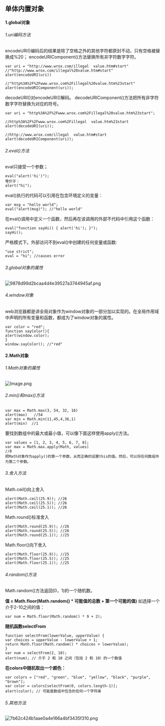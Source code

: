 ## 单体内置对象
#### 1.global对象
###### 1.uri编码方法
encodeURI()编码后的结果是除了空格之外的其他字符都原封不动，只有空格被替换成%20；
encodeURIComponent()方法替换所有非字符数字字符。
```
var uri = "http://www.wrox.com/illegal  value.htm#start"
//"http://www.wrox.com/illegal%20value.htm#start"
alert(encodeURI(uri))

//"http%3A%2F%2Fwww.wrox.com%2Fillegal%20value.htm%23start"
alert(encodeURIComponent(uri));
```
decodeURI()对encodeURI()解码。
decodeURIComponent()方法把所有非字符数字字符替换为对应的符号。
```
var uri = "http%3A%2F%2Fwww.wrox.com%2Fillegal%20value.htm%23start";

//http%3A%2F%2Fwww.wrox.com%2Fillegal  value.htm%23start
alert(decodeURI(uri));

//http://www.wrox.com/illegal  value.htm#start
alert(decodeURIComponent(uri));
```
###### 2.eval()方法
eval只接受一个参数；
```
eval("alert('hi')");
等价于：
alert("hi");
```
eval()执行的代码可以引用在包含环境定义的变量：
```
var msg = "hello world";
eval("alert(msg)"); //"hello world"
```
在eval()调用中定义一个函数，然后再在该调用的外部不代码中引用这个函数：
```
eval("function sayHi() { alert('hi'); }");
sayHi();
```
严格模式下。外部访问不到eval()中创建的任何变量或函数:
```
"use strict";
eval = "hi"; //causes error
```
###### 3.global对象的属性
![9878d99d2bcaa4d4e39527a3744945af.png](en-resource://database/1880:1)

###### 4.window对象
web浏览器都是讲全局对象作为window对象的一部分加以实现的。在全局作用域中声明的所有变量和函数，都成为了window对象的属性。
```
var color = "red";
function sayColor(){
alert(window.color);
}
window.sayColor(); //"red"
```
#### 2.Math对象
###### 1.Math对象的属性
![Image.png](en-resource://database/1882:1)

###### 2.min()和max()方法
```
var max = Math.max(3, 54, 32, 16)
alert(max)   //54
var min = Math.min(11,45,4,36,1)
alert(min)  //1
```
要找到数组中的最大或最小值，可以像下面这样使用apply()方法。
```
var values = [1, 2, 3, 4, 5, 6, 7, 8];
var max = Math.max.apply(Math, values)
//8
把Math对象作为apply()的第一个参数，从而正确的设置this的值。然后，可以将任何数组作为第二个参数。
```
###### 3.舍入方法
Math.ceil()向上舍入
```
alert(Math.ceil(25.9)); //26
alert(Math.ceil(25.5)); //26
alert(Math.ceil(25.1)); //26
```

Math.round()标准舍入
```
alert(Math.round(25.9)); //26
alert(Math.round(25.5)); //26
alert(Math.round(25.1)); //25
```
Math.floor()向下舍入
```
alert(Math.floor(25.9)); //25
alert(Math.floor(25.5)); //25
alert(Math.floor(25.1)); //25
```
###### 4.random()方法
Math.random()方法返回[0，1)的一个随机数。

**值 = Math.floor(Math.random() * 可能值的总数 + 第一个可能的值)**
如选择一个介于2-10之间的值：
```
var num = Math.floor(Math.random() * 9 + 2);
```
**随机函数selectFrom**
```
function selectFrom(lowerValue, upperValue) {
var choices = upperValue - lowerValue + 1;
return Math.floor(Math.random() * choices + lowerValue);
}
var num = selectFrom(2, 10);
alert(num); // 介于 2 和 10 之间（包括 2 和 10）的一个数值
```
**在colors中随机取出一个颜色：**
```
var colors = ["red", "green", "blue", "yellow", "black", "purple", "brown"];
var color = colors[selectFrom(0, colors.length-1)];
alert(color); // 可能是数组中包含的任何一个字符串
```
###### 5.其他方法
![7b62c424b1aae0a4e166a4bf3435f310.png](en-resource://database/1884:1)

